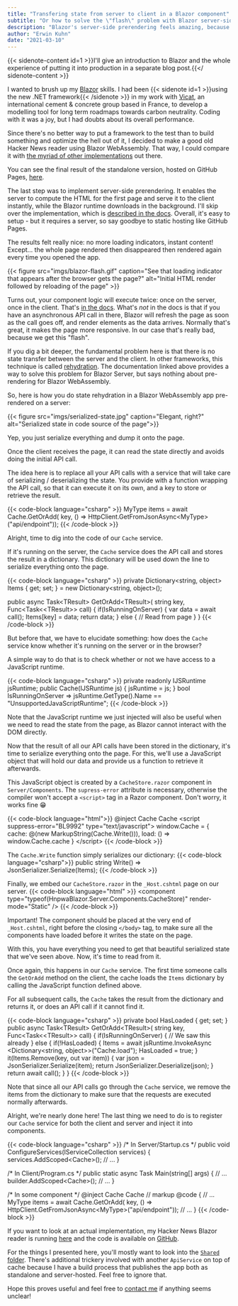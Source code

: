 ```yaml
---
title: "Transfering state from server to client in a Blazor component"
subtitle: "Or how to solve the \"flash\" problem with Blazor server-side prerendering"
description: "Blazor's server-side prerendering feels amazing, because you get something on the page instantly. Except the first time I used it, the whole page flashed with every refresh."
author: "Erwin Kuhn"
date: "2021-03-10"
---
```


{{< sidenote-content id=1 >}}I'll give an introduction to Blazor and the whole experience of putting it into production in a separate blog post.{{</ sidenote-content >}}

I wanted to brush up my [Blazor](https://dotnet.microsoft.com/apps/aspnet/web-apps/blazor) skills. I had been {{< sidenote id=1 >}}using the new .NET framework{{< /sidenote >}} in my work with [Vicat](https://www.vicat.fr/), an international cement & concrete group based in France, to develop a modelling tool for long term roadmaps towards carbon neutrality. Coding with it was a joy, but I had doubts about its overall performance.

Since there's no better way to put a framework to the test than to build something and optimize the hell out of it, I decided to make a good old Hacker News reader using Blazor WebAssembly. That way, I could compare it with [the myriad of other implementations](https://hnpwa.com/) out there.

You can see the final result of the standalone version, hosted on GitHub Pages, [here](https://erwinkn.com/hnpwa-blazor/).

The last step was to implement server-side prerendering. It enables the server to compute the HTML for the first page and serve it to the client instantly, while the Blazor runtime downloads in the background. I'll skip over the implementation, which is [described in the docs](https://docs.microsoft.com/en-us/aspnet/core/blazor/components/prerendering-and-integration?view=aspnetcore-5.0&pivots=webassembly#configuration). Overall, it's easy to setup - but it requires a server, so say goodbye to static hosting like GitHub Pages.

The results felt really nice: no more loading indicators, instant content! Except... the whole page rendered then disappeared then rendered again every time you opened the app.

{{< figure src="imgs/blazor-flash.gif" caption="See that loading indicator that appears after the browser gets the page?" alt="Initial HTML render followed by reloading of the page" >}}

Turns out, your component logic will execute twice: once on the server, once in the client. That's [in the docs](https://docs.microsoft.com/en-us/aspnet/core/blazor/components/lifecycle?view=aspnetcore-5.0#stateful-reconnection-after-prerendering). What's *not* in the docs is that if you have an asynchronous API call in there, Blazor will refresh the page as soon as the call goes off, and render elements as the data arrives. Normally that's great, it makes the page more responsive. In our case that's really bad, because we get this "flash". 

If you dig a bit deeper, the fundamental problem here is that there is no state transfer between the server and the client. In other frameworks, this technique is called [rehydration](https://www.aboutmonica.com/blog/server-side-rendering-react-hydration-best-practices). The documentation linked above provides a way to solve this problem for Blazor Server, but says nothing about pre-rendering for Blazor WebAssembly.

So, here is how you do state rehydration in a Blazor WebAssembly app pre-rendered on a server:

{{< figure src="imgs/serialized-state.jpg" caption="Elegant, right?" alt="Serialized state in code source of the page">}}

Yep, you just serialize everything and dump it onto the page.

Once the client receives the page, it can read the state directly and avoids doing the initial API call.

The idea here is to replace all your API calls with a service that will take care of serializing / deserializing the state. You provide with a function wrapping the API call, so that it can execute it on its own, and a key to store or retrieve the result.

{{< code-block language="csharp" >}}
MyType items = await Cache.GetOrAdd(
    key,
    () => HttpClient.GetFromJsonAsync&lt;MyType>("api/endpoint"));
{{< /code-block >}}

Alright, time to dig into the code of our `Cache` service.

If it's running on the server, the `Cache` service does the API call and stores the result in a dictionary. This dictionary will be used down the line to serialize everything onto the page.

{{< code-block language="csharp" >}}
private Dictionary&lt;string, object> Items { get; set; }
    = new Dictionary&lt;string, object>();

public async Task&lt;TResult> GetOrAdd&lt;TResult>(
    string key, Func&lt;Task<&lt;TResult>> call)
{
    if(IsRunningOnServer)
    {
        var data = await call();
        Items[key] = data;
        return data;
    }
    else
    {
        // Read from page
    }
}
{{< /code-block >}}

But before that, we have to elucidate something: how does the `Cache` service know whether it's running on the server or in the browser? 

A simple way to do that is to check whether or not we have access to a JavaScript runtime.

{{< code-block language="csharp" >}}
private readonly IJSRuntime jsRuntime;
public Cache(IJSRuntime js)
{
    jsRuntime = js;
}
bool IsRunningOnServer =>
    jsRuntime.GetType().Name == "UnsupportedJavaScriptRuntime";
{{< /code-block >}}

Note that the JavaScript runtime we just injected will also be useful when we need to read the state from the page, as Blazor cannot interact with the DOM directly.

Now that the result of all our API calls have been stored in the dictionary, it's time to serialize everything onto the page. For this, we'll use a JavaScript object that will hold our data and provide us a function to retrieve it afterwards.

This JavaScript object is created by a `CacheStore.razor` component in `Server/Components`. The `supress-error` attribute is necessary, otherwise the compiler won't accept a `<script>` tag  in a Razor component. Don't worry, it works fine 😁

{{< code-block language="html">}}
@inject Cache Cache
&lt;script suppress-error="BL9992" type="text/javascript">
    window.Cache = {
        cache: @(new MarkupString(Cache.Write())),
        load: () => window.Cache.cache
    }
&lt;/script>
{{< /code-block >}}

The `Cache.Write` function simply serializes our dictionary:
{{< code-block language="csharp">}}
public string Write() => JsonSerializer.Serialize(Items);
{{< /code-block >}}

Finally, we embed our `CacheStore.razor` in the `_Host.cshtml` page on our server.
{{< code-block language="html" >}}
&lt;component
    type="typeof(HnpwaBlazor.Server.Components.CacheStore)"
    render-mode="Static" />
{{< /code-block >}}

<span class="text-darkSanguine font-semibold">Important!</span> The component should be placed at the very end of `_Host.cshtml`, right before the closing `</body>` tag, to make sure all the components have loaded before it writes the state on the page.

With this, you have everything you need to get that beautiful serialized state that we've seen above. Now, it's time to read from it.

Once again, this happens in our `Cache` service. The first time someone calls the `GetOrAdd` method on the client, the cache loads the `Items` dictionary by calling the JavaScript function defined above.

For all subsequent calls, the `Cache` takes the result from the dictionary and returns it, or does an API call if it cannot find it.

{{< code-block language="csharp" >}}
private bool HasLoaded { get; set; }
public async Task&lt;TResult> GetOrAdd&lt;TResult>(
    string key, Func&lt;Task<&lt;TResult>> call)
{
    if(IsRunningOnServer)
    {
        // We saw this already
    }
    else
    {
        if(!HasLoaded)
        {
            Items = await jsRuntime.InvokeAsync
                        &lt;Dictionary&lt;string, object>>("Cache.load");
            HasLoaded = true;
        }
        it(Items.Remove(key, out var item))
        {
            var json = JsonSerializer.Serialize(item);
            return JsonSerializer.Deserialize<TResult>(json);
        }
        return await call();
    }
}
{{< /code-block >}}

Note that since all our API calls go through the `Cache` service, we remove the items from the dictionary to make sure that the requests are executed normally afterwards.

Alright, we're nearly done here! The last thing we need to do is to register our `Cache` service for both the client and server and inject it into components.

{{< code-block language="csharp" >}}
/* In Server/Startup.cs */
public void ConfigureServices(IServiceCollection services)
{
    services.AddScoped&lt;Cache>();
    // ...
}

/* In Client/Program.cs */
public static async Task Main(string[] args)
{
    // ...
    builder.AddScoped&lt;Cache>();
    // ...
}

/* In some component */
@inject Cache Cache
// markup
@code {
    // ...
    MyType items = await Cache.GetOrAdd(
        key,
        () => HttpClient.GetFromJsonAsync&lt;MyType>("api/endpoint"));
    // ...
}
{{< /code-block >}}

If you want to look at an actual implementation, my Hacker News Blazor reader is running [here](https://hn-blazor.azurewebsites.net/) and the code is available on [GitHub](https://github.com/erwinkn/hnpwa-blazor).

For the things I presented here, you'll mostly want to look into the [`Shared` folder](https://github.com/erwinkn/hnpwa-blazor/tree/main/Shared). There's additional trickery involved with another `ApiService` on top of cache because I have a build process that publishes the app both as standalone and server-hosted. Feel free to ignore that.

Hope this proves useful and feel free to [contact me](mailto:erwin.kuhn@protonmail.com) if anything seems unclear!